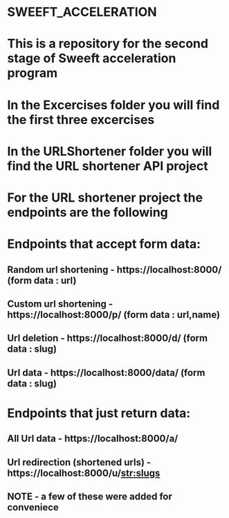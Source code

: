 # SWEEFT_ACCELERATION

# This is a repository for the second stage of Sweeft acceleration program

# In the Excercises folder you will find the first three excercises

# In the URLShortener folder you will find the URL shortener API project

# For the URL shortener project the endpoints are the following

# Endpoints that accept form data:

## Random url shortening - https://localhost:8000/ (form data : url)

## Custom url shortening - https://localhost:8000/p/ (form data : url,name)

## Url deletion - https://localhost:8000/d/ (form data : slug)

## Url data - https://localhost:8000/data/ (form data : slug)

# Endpoints that just return data:

## All Url data - https://localhost:8000/a/

## Url redirection (shortened urls) - https://localhost:8000/u/<str:slugs>

## NOTE - a few of these were added for conveniece
